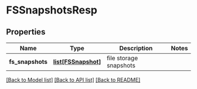 # FSSnapshotsResp

## Properties
Name | Type | Description | Notes
------------ | ------------- | ------------- | -------------
**fs_snapshots** | [**list[FSSnapshot]**](FSSnapshot.md) | file storage snapshots | 

[[Back to Model list]](../README.md#documentation-for-models) [[Back to API list]](../README.md#documentation-for-api-endpoints) [[Back to README]](../README.md)


